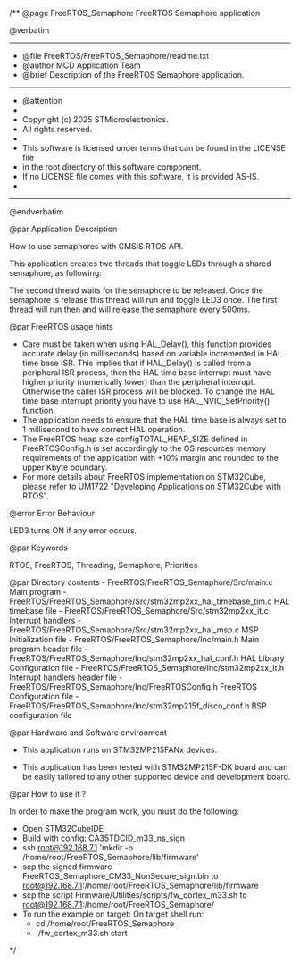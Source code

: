 /**
  @page FreeRTOS_Semaphore FreeRTOS Semaphore application

  @verbatim
  ******************************************************************************
  * @file    FreeRTOS/FreeRTOS_Semaphore/readme.txt
  * @author  MCD Application Team
  * @brief   Description of the FreeRTOS Semaphore application.
  ******************************************************************************
  * @attention
  *
  * Copyright (c) 2025 STMicroelectronics.
  * All rights reserved.
  *
  * This software is licensed under terms that can be found in the LICENSE file
  * in the root directory of this software component.
  * If no LICENSE file comes with this software, it is provided AS-IS.
  *
  ******************************************************************************
  @endverbatim

@par Application Description

How to use semaphores with CMSIS RTOS API.

This application creates two threads that toggle LEDs through a shared semaphore,
as following:

The second thread waits for the semaphore to be released. Once the semaphore is release this thread will run and
toggle LED3 once.
The first thread will run then and will release the semaphore every 500ms.

@par FreeRTOS usage hints
  - Care must be taken when using HAL_Delay(), this function provides accurate delay (in milliseconds) based on
    variable incremented in HAL time base ISR.
    This implies that if HAL_Delay() is called from a peripheral ISR process, then the HAL time base interrupt must
    have higher priority (numerically lower) than the peripheral interrupt. Otherwise the caller ISR process will
    be blocked. To change the HAL time base interrupt priority you have to use HAL_NVIC_SetPriority() function.
  - The application needs to ensure that the HAL time base is always set to 1 millisecond to have correct HAL operation.
  - The FreeRTOS heap size configTOTAL_HEAP_SIZE defined in FreeRTOSConfig.h is set accordingly to the OS resources
    memory requirements of the application with +10% margin and rounded to the upper Kbyte boundary.
  - For more details about FreeRTOS implementation on STM32Cube, please refer to UM1722 "Developing Applications on
    STM32Cube with RTOS".

@error Error Behaviour

LED3 turns ON if any error occurs.

@par Keywords

RTOS, FreeRTOS, Threading, Semaphore, Priorities

@par Directory contents
    - FreeRTOS/FreeRTOS_Semaphore/Src/main.c                            Main program
    - FreeRTOS/FreeRTOS_Semaphore/Src/stm32mp2xx_hal_timebase_tim.c     HAL timebase file
    - FreeRTOS/FreeRTOS_Semaphore/Src/stm32mp2xx_it.c                   Interrupt handlers
    - FreeRTOS/FreeRTOS_Semaphore/Src/stm32mp2xx_hal_msp.c              MSP Initialization file
    - FreeRTOS/FreeRTOS_Semaphore/Inc/main.h                            Main program header file
    - FreeRTOS/FreeRTOS_Semaphore/Inc/stm32mp2xx_hal_conf.h             HAL Library Configuration file
    - FreeRTOS/FreeRTOS_Semaphore/Inc/stm32mp2xx_it.h                   Interrupt handlers header file
    - FreeRTOS/FreeRTOS_Semaphore/Inc/FreeRTOSConfig.h                  FreeRTOS Configuration file
    - FreeRTOS/FreeRTOS_Semaphore/Inc/stm32mp215f_disco_conf.h          BSP configuration file

@par Hardware and Software environment

  - This application runs on STM32MP215FANx devices.

  - This application has been tested with STM32MP215F-DK board and can be
    easily tailored to any other supported device and development board.


@par How to use it ?

In order to make the program work, you must do the following:
- Open STM32CubeIDE
- Build with config: CA35TDCID_m33_ns_sign
- ssh root@192.168.7.1 'mkdir -p /home/root/FreeRTOS_Semaphore/lib/firmware'
- scp the signed firmware FreeRTOS_Semaphore_CM33_NonSecure_sign.bin to root@192.168.7.1:/home/root/FreeRTOS_Semaphore/lib/firmware
- scp the script Firmware/Utilities/scripts/fw_cortex_m33.sh to root@192.168.7.1:/home/root/FreeRTOS_Semaphore/
- To run the example on target:
	On target shell run:
	- cd /home/root/FreeRTOS_Semaphore
	- ./fw_cortex_m33.sh start

 */
